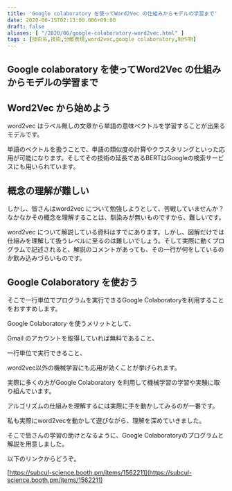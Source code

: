 ```yaml
---
title: 'Google colaboratory を使ってWord2Vec の仕組みからモデルの学習まで'
date: 2020-06-15T02:13:00.006+09:00
draft: false
aliases: [ "/2020/06/google-colaboratory-word2vec.html" ]
tags : [技術系,技術,分散表現,word2vec,google colaboratory,制作物]
---
```


   
## Google colaboratory を使ってWord2Vec の仕組みからモデルの学習まで[](#Google_colaboratory_を使ってWord2Vec_の仕組みからモデルの学習まで "Google_colaboratory_を使ってWord2Vec_の仕組みからモデルの学習まで")


## Word2Vec から始めよう[](#Word2Vec_から始めよう "Word2Vec_から始めよう")


word2vec はラベル無しの文章から単語の意味ベクトルを学習することが出来るモデルです。

単語のベクトルを扱うことで、単語の類似度の計算やクラスタリングといった応用が可能になります。そしてその技術の延長であるBERTはGoogleの検索サービスにも用いられています。

## 概念の理解が難しい[](#概念の理解が難しい "概念の理解が難しい")


しかし、皆さんはword2vec について勉強しようとして、苦戦していませんか？なかなかその概念を理解することは、馴染みが無いものですから、難しいです。

word2vec について解説している資料はすでにあります。しかし、図解だけでは仕組みを理解して扱うレベルに至るのは難しいでしょう。そして実際に動くプログラムで記述されると、解説のコメントがあっても、その一行が何をしているのか飲み込みづらいものです。

## Google Colaboratory を使おう[](#Google_Colaboratory_を使おう "Google_Colaboratory_を使おう")


そこで一行単位でプログラムを実行できるGoogle Colaboratoryを利用することをおすすめします。

Google Colaboratory を使うメリットとして、

Gmail のアカウントを取得していれば無料であること、

一行単位で実行できること、

word2vec以外の機械学習にも応用が効くことが挙げられます。

実際に多くの方がGoogle Colaboratory を利用して機械学習の学習や実験に取り組んでいます。

アルゴリズムの仕組みを理解するには実際に手を動かしてみるのが一番です。

私も実際にword2vecを動かして遊びながら、理解を深めていきました。

そこで皆さんの学習の助けとなるように、Google Colaboratoryのプログラムと解説を用意しました。

以下のリンクからどうぞ。

[https://subcul-science.booth.pm/items/1562211](https://subcul-science.booth.pm/items/1562211)
